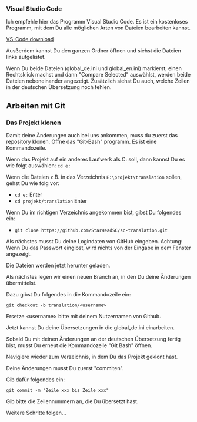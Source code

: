 ### Visual Studio Code
Ich empfehle hier das Programm Visual Studio Code. Es ist ein kostenloses Programm, mit dem Du alle möglichen Arten von Dateien bearbeiten kannst.

[VS-Code download](https://code.visualstudio.com/download)

Ausßerdem kannst Du den ganzen Ordner öffnen und siehst die Dateien links aufgelistet.

Wenn Du beide Dateien (global_de.ini und global_en.ini) markierst, einen Rechtsklick machst und dann "Compare Selected" auswählst, werden beide Dateien nebeneinander angezeigt. Zusätzlich siehst Du auch, welche Zeilen in der deutschen Übersetzung noch fehlen.

## Arbeiten mit Git
### Das Projekt klonen
Damit deine Änderungen auch bei uns ankommen, muss du zuerst das repository klonen. Öffne das "Git-Bash" programm. Es ist eine Kommandozeile.

Wenn das Projekt auf ein anderes Laufwerk als C: soll, dann kannst Du es wie folgt auswählen:
`cd e:`

Wenn die Dateien z.B. in das Verzeichnis `E:\projekt\translation` sollen, gehst Du wie folg vor:

- `cd e:` Enter
- `cd projekt/translation` Enter

Wenn Du im richtigen Verzeichnis angekommen bist, gibst Du folgendes ein:

- `git clone https://github.com/StarHeadSC/sc-translation.git`

Als nächstes musst Du deine Logindaten von GitHub eingeben. Achtung: Wenn Du das Passwort eingibst, wird nichts von der Eingabe in dem Fenster angezeigt.

Die Dateien werden jetzt herunter geladen.

Als nächstes legen wir einen neuen Branch an, in den Du deine Änderungen übermittelst.

Dazu gibst Du folgendes in die Kommandozeile ein:

```
git checkout -b translation/<username>
```
Ersetze \<username> bitte mit deinem Nutzernamen von Github.

Jetzt kannst Du deine Übersetzungen in die global_de.ini einarbeiten.

Sobald Du mit deinen Änderungen an der deutschen Übersetzung fertig bist, musst Du erneut die Kommandozeile "Git Bash" öffnen.

Navigiere wieder zum Verzeichnis, in dem Du das Projekt geklont hast.

Deine Änderungen musst Du zuerst "commiten".

Gib dafür folgendes ein:

```
git commit -m "Zeile xxx bis Zeile xxx"
```

Gib bitte die Zeilennummern an, die Du übersetzt hast.

Weitere Schritte folgen...
